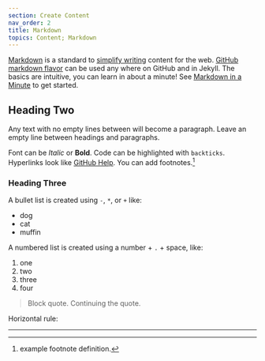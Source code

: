 ```yaml
---
section: Create Content
nav_order: 2
title: Markdown
topics: Content; Markdown
---
```


[Markdown](https://daringfireball.net/projects/markdown/) is a standard to [simplify writing](https://evanwill.github.io/_drafts/notes/writing-markdown.html) content for the web. 
[GitHub markdown flavor](https://help.github.com/articles/basic-writing-and-formatting-syntax/) can be used any where on GitHub and in Jekyll.
The basics are intuitive, you can learn in about a minute!
See [Markdown in a Minute](https://evanwill.github.io/_drafts/notes/markdown-minute.html) to get started.

## Heading Two

Any text with no empty lines between will become a paragraph.
Leave an empty line between headings and paragraphs.

Font can be *Italic* or **Bold**.
Code can be highlighted with `backticks`.
Hyperlinks look like [GitHub Help](https://help.github.com/).
You can add footnotes.[^1]

[^1]: example footnote definition.

### Heading Three

A bullet list is created using `-`, `*`, or `+` like:

- dog
- cat
- muffin

A numbered list is created using a number + `.` + space, like:

1. one
2. two
6. three
2. four

> Block quote.
> Continuing the quote.

Horizontal rule:

-------

